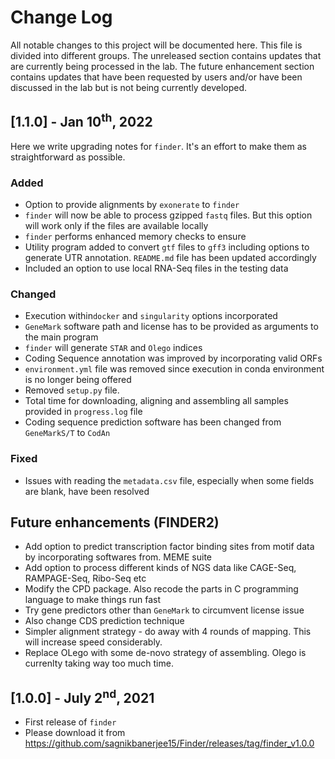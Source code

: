 

# Change Log

All notable changes to this project will be documented here. This file is divided into different groups. The unreleased section contains updates that are currently being processed in the lab. The future enhancement section contains updates that have been requested by users and/or have been discussed in the lab but is not being currently developed.

## [1.1.0] - Jan 10<sup>th</sup>, 2022

Here we write upgrading notes for `finder`. It's an effort to make them as straightforward as possible.

### Added

- Option to provide alignments by `exonerate` to `finder`
- `finder` will now be able to process gzipped `fastq` files. But this option will work only if the files are available locally
- `finder` performs enhanced memory checks to ensure 
- Utility program added to convert `gtf` files to `gff3` including options to generate UTR annotation. `README.md` file has been updated accordingly
- Included an option to use local RNA-Seq files in the testing data

### Changed

* Execution within`docker` and `singularity` options incorporated
* `GeneMark` software path and license has to be provided as arguments to the main program
* `finder` will generate `STAR` and `Olego` indices
* Coding Sequence annotation was improved by incorporating valid ORFs
* `environment.yml` file was removed since execution in conda environment is no longer being offered
* Removed `setup.py` file. 
* Total time for downloading, aligning and assembling all samples provided in `progress.log` file
* Coding sequence prediction software has been changed from `GeneMarkS/T` to `CodAn`

### Fixed

* Issues with reading the `metadata.csv` file, especially when some fields are blank, have been resolved

## Future enhancements (FINDER2)

* Add option to predict transcription factor binding sites from motif data by incorporating softwares from. MEME suite
* Add option to process different kinds of NGS data like CAGE-Seq, RAMPAGE-Seq, Ribo-Seq etc
* Modify the CPD package. Also recode the parts in C programming language to make things run fast
* Try gene predictors other than `GeneMark` to circumvent license issue
* Also change CDS prediction technique
* Simpler alignment strategy - do away with 4 rounds of mapping. This will increase speed considerably. 
* Replace OLego with some de-novo strategy of assembling. Olego is currenlty taking way too much time.



## [1.0.0] - July 2<sup>nd</sup>, 2021

* First release of `finder`
* Please download it from https://github.com/sagnikbanerjee15/Finder/releases/tag/finder_v1.0.0

